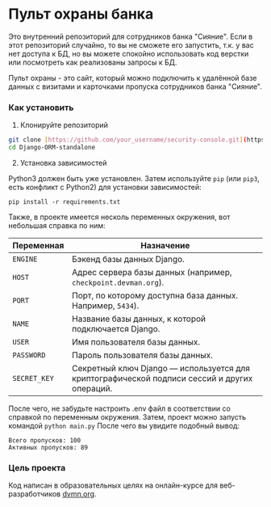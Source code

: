 # Пульт охраны банка

Это внутренний репозиторий для сотрудников банка "Сияние". Если в этот репозиторий случайно, то вы не сможете его запустить, т.к. у вас нет доступа к БД, но вы можете спокойно использовать код верстки или посмотреть как реализованы запросы к БД.

Пульт охраны - это сайт, который можно подключить к удалённой базе данных с визитами и карточками пропуска сотрудников банка "Сияние".

### Как установить

1. Клонируйте репозиторий

```bash
git clone [https://github.com/your_username/security-console.git](https://github.com/WiseBoiii/Django-ORM-standalone)
cd Django-ORM-standalone
```

2. Установка зависимостей

Python3 должен быть уже установлен. 
Затем используйте `pip` (или `pip3`, есть конфликт с Python2) для установки зависимостей:
```
pip install -r requirements.txt
```

Также, в проекте имеется несколь переменных окружения, вот небольшая справка по ним: 

| Переменная   | Назначение                                                                                                                |
| ------------ | ------------------------------------------------------------------------------------------------------------------------- |
| `ENGINE`     | Бэкенд базы данных Django.                                                                                                |
| `HOST`       | Адрес сервера базы данных (например, `checkpoint.devman.org`).                                                            |
| `PORT`       | Порт, по которому доступна база данных. Например, `5434`).                                                                |
| `NAME`       | Название базы данных, к которой подключается Django.                                                                      |
| `USER`       | Имя пользователя базы данных.                                                                                             |
| `PASSWORD`   | Пароль пользователя базы данных.                                                                                          |
| `SECRET_KEY` | Секретный ключ Django — используется для криптографической подписи сессий и других операций.                              |

После чего, не забудьте настроить .env файл в соответствии со справкой по переменным окружения.
Затем, проект можно запусть командой
```python main.py```
После чего вы увидите подобный вывод:
```
Всего пропусков: 100
Активных пропусков: 89
```

### Цель проекта

Код написан в образовательных целях на онлайн-курсе для веб-разработчиков [dvmn.org](https://dvmn.org/).
